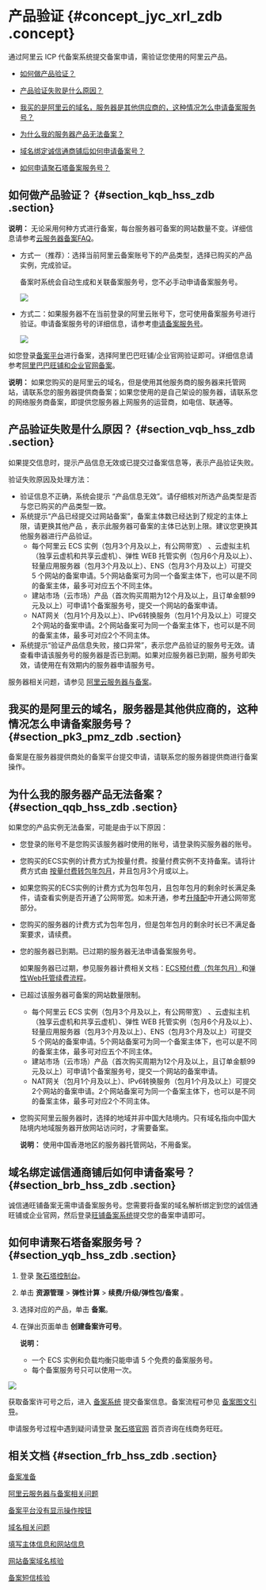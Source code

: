 # 产品验证 {#concept_jyc_xrl_zdb .concept}

通过阿里云 ICP 代备案系统提交备案申请，需验证您使用的阿里云产品。

-   [如何做产品验证？](#section_kqb_hss_zdb)

-   [产品验证失败是什么原因？](#section_vqb_hss_zdb)

-   [我买的是阿里云的域名，服务器是其他供应商的，这种情况怎么申请备案服务号？](#section_pk3_pmz_zdb)

-   [为什么我的服务器产品无法备案？](#section_qqb_hss_zdb)

-   [域名绑定诚信通商铺后如何申请备案号？](#section_brb_hss_zdb)

-   [如何申请聚石塔备案服务号？](#section_yqb_hss_zdb)


## 如何做产品验证？ {#section_kqb_hss_zdb .section}

**说明：** 无论采用何种方式进行备案，每台服务器可备案的网站数量不变。详细信息请参考[云服务器备案FAQ](cn.zh-CN/常见问题/云服务器备案FAQ.md#)。

-   方式一（推荐）：选择当前阿里云备案账号下的产品类型，选择已购买的产品实例，完成验证。

    备案时系统会自动生成和关联备案服务号，您不必手动申请备案服务号。

    ![](http://static-aliyun-doc.oss-cn-hangzhou.aliyuncs.com/assets/img/14216/155324456812893_zh-CN.png)

-   方式二：如果服务器不在当前登录的阿里云账号下，您可使用备案服务号进行验证。申请备案服务号的详细信息，请参考[申请备案服务号](../../../../../cn.zh-CN/备案流程/申请备案服务号.md#)。

    ![](http://static-aliyun-doc.oss-cn-hangzhou.aliyuncs.com/assets/img/14216/155324456812894_zh-CN.png)


如您登录[备案平台](http://icpbeian.aliyun.com)进行备案，选择阿里巴巴旺铺/企业官网验证即可。详细信息请参考[阿里巴巴旺铺和企业官网备案](../../../../../cn.zh-CN/备案流程/阿里巴巴旺铺和企业官网备案.md#)。

**说明：** 如果您购买的是阿里云的域名，但是使用其他服务商的服务器来托管网站，请联系您的服务器提供商备案；如果您使用的是自己架设的服务器，请联系您的网络服务商备案，即提供您服务器上网服务的运营商，如电信、联通等。

## 产品验证失败是什么原因？ {#section_vqb_hss_zdb .section}

如果提交信息时，提示产品信息无效或已提交过备案信息等，表示产品验证失败。

验证失败原因及处理方法：

-   验证信息不正确，系统会提示 “产品信息无效”。请仔细核对所选产品类型是否与您已购买的产品类型一致。
-   系统提示“产品已经提交过网站备案”，备案主体数已经达到了规定的主体上限，请更换其他产品 ，表示此服务器可备案的主体已达到上限。建议您更换其他服务器进行产品验证。
    -   每个阿里云 ECS 实例（包月3个月及以上，有公网带宽） 、云虚拟主机（独享云虚机和共享云虚机）、弹性 WEB 托管实例（包月6个月及以上）、轻量应用服务器（包月3个月及以上）、ENS（包月3个月及以上）可提交 5 个网站的备案申请。5个网站备案可为同一个备案主体下，也可以是不同的备案主体，最多可对应五个不同主体。
    -   建站市场（云市场）产品（首次购买周期为12个月及以上，且订单金额99元及以上）可申请1个备案服务号，提交一个网站的备案申请。
    -   NAT网关（包月1个月及以上）、IPv6转换服务（包月1个月及以上）可提交2个网站的备案申请。2个网站备案可为同一个备案主体下，也可以是不同的备案主体，最多可对应2个不同主体。
-   系统提示“验证产品信息失败，接口异常”，表示您产品验证的服务号无效。请查看申请该服务号的服务器是否已到期。如果对应服务器已到期，服务号即失效，请使用在有效期内的服务器申请服务号。

服务器相关问题，请参见 [阿里云服务器与备案](cn.zh-CN/常见问题/云服务器备案FAQ.md#)。

## 我买的是阿里云的域名，服务器是其他供应商的，这种情况怎么申请备案服务号？ {#section_pk3_pmz_zdb .section}

备案是在服务器提供商处的备案平台提交申请，请联系您的服务器提供商进行备案操作。

## 为什么我的服务器产品无法备案？ {#section_qqb_hss_zdb .section}

如果您的产品实例无法备案，可能是由于以下原因：

-   您登录的账号不是您购买该服务器时使用的账号，请登录购买服务器的账号。
-   您购买的ECS实例的计费方式为按量付费。按量付费实例不支持备案。请将计费方式由 [按量付费转包年包月](../../../../../cn.zh-CN/产品定价/按量付费转预付费.md#)，并且包月3个月或以上。
-   如果您购买的ECS实例的计费方式为包年包月，且包年包月的剩余时长满足条件，请查看实例是否开通了公网带宽。如未开通，参考[升降配](https://help.aliyun.com/document_detail/25437.html)中开通公网带宽部分。
-   您购买的服务器的计费方式为包年包月，但是包年包月的剩余时长已不满足备案要求，请续费。
-   您的服务器已到期。已过期的服务器无法申请备案服务号。

    如果服务器已过期，参见服务器计费相关文档：[ECS预付费（包年包月）](https://help.aliyun.com/document_detail/56220.html?spm=a2c4g.11186623.2.10.ICh21p)和[弹性Web托管续费流程](https://help.aliyun.com/document_detail/29842.html?spm=a2c4g.11186623.2.11.ICh21p)。

-   已超过该服务器可备案的网站数量限制。
    -   每个阿里云 ECS 实例（包月3个月及以上，有公网带宽） 、云虚拟主机（独享云虚机和共享云虚机）、弹性 WEB 托管实例（包月6个月及以上）、轻量应用服务器（包月3个月及以上）、ENS（包月3个月及以上）可提交 5 个网站的备案申请。5个网站备案可为同一个备案主体下，也可以是不同的备案主体，最多可对应五个不同主体。
    -   建站市场（云市场）产品（首次购买周期为12个月及以上，且订单金额99元及以上）可申请1个备案服务号，提交一个网站的备案申请。
    -   NAT网关（包月1个月及以上）、IPv6转换服务（包月1个月及以上）可提交2个网站的备案申请。2个网站备案可为同一个备案主体下，也可以是不同的备案主体，最多可对应2个不同主体。
-   您购买阿里云服务器时，选择的地域并非中国大陆境内。只有域名指向中国大陆境内地域服务器开放网站访问时，才需要备案。

    **说明：** 使用中国香港地区的服务器托管网站，不用备案。


## 域名绑定诚信通商铺后如何申请备案号？ {#section_brb_hss_zdb .section}

诚信通旺铺备案无需申请备案服务号。您需要将备案的域名解析绑定到您的诚信通旺铺或企业官网，然后登录[旺铺备案系统](https://icpbeian.aliyun.com/?spm=a2c4g.11186623.2.14.ICh21p)提交您的备案申请即可。

## 如何申请聚石塔备案服务号？ {#section_yqb_hss_zdb .section}

1.  登录 [聚石塔控制台](http://cloud.tmall.com//console/resourceOverview.htm?spm=0.0.0.0.y2osJk)。
2.  单击 **资源管理** \> **弹性计算** \> **续费/升级/弹性包/备案** 。
3.  选择对应的产品，单击 **备案**。
4.  在弹出页面单击 **创建备案许可号**。

    **说明：** 

    -   一个 ECS 实例和负载均衡只能申请 5 个免费的备案服务号。
    -   每个备案服务号只可以使用一次。

![](http://static-aliyun-doc.oss-cn-hangzhou.aliyuncs.com/assets/img/14216/15532445685423_zh-CN.jpg)

获取备案许可号之后，进入 [备案系统](https://beian.aliyun.com/order/selfBaIndex.htm) 提交备案信息。备案流程可参见 [备案图文引导](../../../../../cn.zh-CN/备案流程/首次备案.md#)。

申请服务号过程中遇到疑问请登录 [聚石塔官网](http://cloud.tmall.com/) 首页咨询在线商务旺旺。

## 相关文档 {#section_frb_hss_zdb .section}

[备案准备](../../../../../cn.zh-CN/产品简介/备案基础.md#)

[阿里云服务器与备案相关问题](cn.zh-CN/常见问题/云服务器备案FAQ.md#)

[备案平台没有显示操作按钮](cn.zh-CN/常见问题/其他/备案平台没有显示操作按钮.md#)

[域名相关问题](cn.zh-CN/常见问题/备案域名FAQ.md#)

[填写主体信息和网站信息](cn.zh-CN/常见问题/备案流程FAQ/填写主体信息和网站信息.md#)

[网站备案域名核验](cn.zh-CN/常见问题/域名核验FAQ.md#)

[备案短信核验](../../../../../cn.zh-CN/备案流程/备案短信核验.md#)


